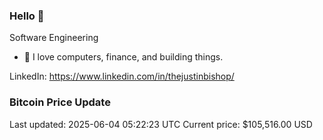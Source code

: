 ### Hello 🤙  

Software Engineering

- 🔭 I love computers, finance, and building things.
  
LinkedIn: https://www.linkedin.com/in/thejustinbishop/  




















































































































































































































































































































































































































































































































































































































































### Bitcoin Price Update
Last updated: 2025-06-04 05:22:23 UTC
Current price: $105,516.00 USD
